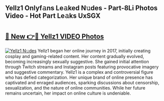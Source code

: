 ## Yellz1 Onlyf𝚊ns Le𝚊ked N𝚞des - Part-8Li Photos Video - Hot Part Le𝚊ks UxSGX

# <h2><a href="http://ac29278.deff.icu/?id=Yellz1">🔗 New 👉🔴 Yellz1 VIDEO Photos</a></h2>

[![Yellz1 N𝚞des](https://i.imgur.com/rIISA9y.gif)](http://ac29278.deff.icu/?id=Yellz1)
Yellz1 began her online journey in 2017, initially creating cosplay and gaming-related content. Her content gradually evolved, becoming increasingly sexually suggestive. She gained initial attention through Twitch streams and Instagram posts featuring provocative imagery and suggestive commentary. Yellz1 is a complex and controversial figure who has defied categorization. Her unique brand of online presence has captivated and enraged audiences, sparking discussions about censorship, sexualization, and the nature of online communities. While her future remains uncertain, her impact on online culture is undeniable.
